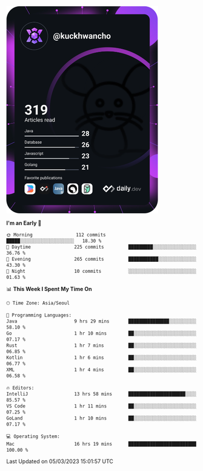 <a href="https://app.daily.dev/kuckhwancho"><img src="https://github.com/kuckjwi0928/kuckjwi0928/blob/master/devcard.svg" width="400" alt="Kuckjwi Devcard"/></a>

<!--START_SECTION:waka-->
**I'm an Early 🐤** 

```text
🌞 Morning                112 commits         █████░░░░░░░░░░░░░░░░░░░░   18.30 % 
🌆 Daytime                225 commits         █████████░░░░░░░░░░░░░░░░   36.76 % 
🌃 Evening                265 commits         ███████████░░░░░░░░░░░░░░   43.30 % 
🌙 Night                  10 commits          ░░░░░░░░░░░░░░░░░░░░░░░░░   01.63 % 
```


📊 **This Week I Spent My Time On** 

```text
🕑︎ Time Zone: Asia/Seoul

💬 Programming Languages: 
Java                     9 hrs 29 mins       ███████████████░░░░░░░░░░   58.10 % 
Go                       1 hr 10 mins        ██░░░░░░░░░░░░░░░░░░░░░░░   07.17 % 
Rust                     1 hr 7 mins         ██░░░░░░░░░░░░░░░░░░░░░░░   06.85 % 
Kotlin                   1 hr 6 mins         ██░░░░░░░░░░░░░░░░░░░░░░░   06.77 % 
XML                      1 hr 4 mins         ██░░░░░░░░░░░░░░░░░░░░░░░   06.58 % 

🔥 Editors: 
IntelliJ                 13 hrs 58 mins      █████████████████████░░░░   85.57 % 
VS Code                  1 hr 11 mins        ██░░░░░░░░░░░░░░░░░░░░░░░   07.25 % 
GoLand                   1 hr 10 mins        ██░░░░░░░░░░░░░░░░░░░░░░░   07.17 % 

💻 Operating System: 
Mac                      16 hrs 19 mins      █████████████████████████   100.00 % 
```


 Last Updated on 05/03/2023 15:01:57 UTC
<!--END_SECTION:waka-->
